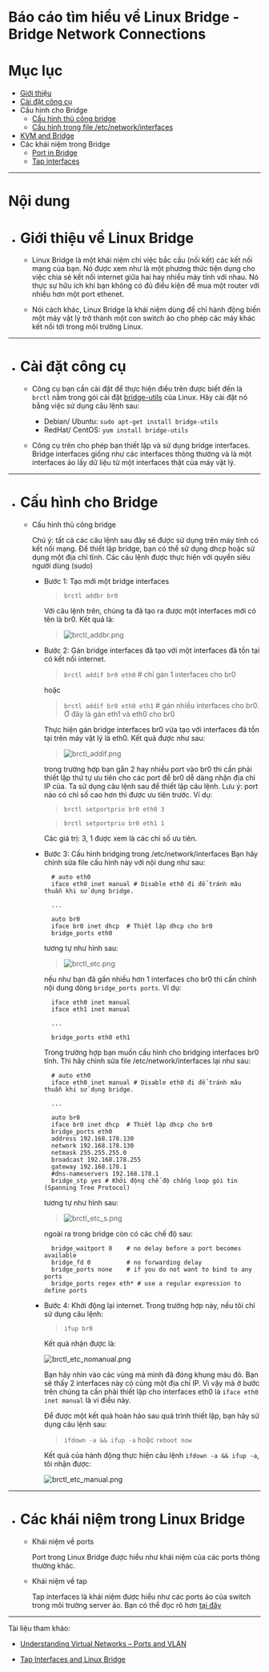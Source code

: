 # Báo cáo tìm hiểu về Linux Bridge - Bridge Network Connections

# Mục lục

- [Giới thiệu](#introduction)
- [Cài đặt công cụ](#installing)
- Cấu hình cho Bridge
	+ [Cấu hình thủ công bridge](#manual-set-up)
	+ [Cấu hình trong file /etc/network/interfaces](#interfaces-set-up)
- <a href="KVM-QEMU.md#kvm-bridging">KVM and Bridge</a>
- Các khái niệm trong Bridge
	+ [Port in Bridge](#concept-port)
	+ [Tap interfaces](#concept-tap)



___

# Nội dung

- # <a name="introduction">Giới thiệu về Linux Bridge</a>

	+ Linux Bridge là một khái niệm chỉ việc bắc cầu (nối kết) các kết nối mạng của bạn. Nó được xem như là một phương thức tiện dụng cho việc chia sẻ kết nối internet giữa hai hay nhiều máy tính với nhau. Nó thực sự hữu ích khi bạn không có đủ điều kiện để mua một router với nhiều hơn một port ethenet.
	
	+ Nói cách khác, Linux Bridge là khái niệm dùng để chỉ hành động biến một máy vật lý trở thành một con switch ảo cho phép các máy khác kết nối tới trong môi trường Linux.

___

- # <a name="installing">Cài đặt công cụ</a>

	+ Công cụ bạn cần cài đặt để thực hiện điều trên được biết đến là `brctl` nằm trong gói cài đặt <a href="https://packages.debian.org/bridge-utils">bridge-utils</a> của Linux. Hãy cài đặt nó bằng việc sử dụng câu lệnh sau:

		+ Debian/ Ubuntu: `sudo apt-get install bridge-utils`
		+ RedHat/ CentOS: `yum install bridge-utils`

	+ Công cụ trên cho phép bạn thiết lập và sử dụng bridge interfaces. Bridge interfaces giống như các interfaces thông thường và là một interfaces ảo lấy dữ liệu từ một interfaces thật của máy vật lý.

___

- # Cấu hình cho Bridge
	- <a name="manual-set-up">Cấu hình thủ công bridge</a>
		
		Chú ý: tất cả các câu lệnh sau đây sẽ được sử dụng trên máy tính có kết nối mạng. Để thiết lập bridge, bạn có thể sử dụng dhcp hoặc sử dụng một địa chỉ tĩnh. Các câu lệnh được thực hiện với quyền siêu người dùng (sudo)

		+ Bước 1: Tạo mới một bridge interfaces
			> `brctl addbr br0`
			
			Với câu lệnh trên, chúng ta đã tạo ra được một interfaces mới có tên là br0. Kết quả là:

			> ![brctl_addbr.png](../images/LinuxBridge/brctl_addbr.png)

		+ Bước 2: Gán bridge interfaces đã tạo với một interfaces đã tồn tại có kết nối internet.
			> `brctl addif br0 eth0` # chỉ gán 1 interfaces cho br0
			
			hoặc

			> `brctl addif br0 eth0 eth1` # gán nhiều interfaces cho br0. Ở đây là gán eth1 và eth0 cho br0

			Thực hiện gán bridge interfaces br0 vừa tạo với interfaces đã tồn tại trên máy vật lý là eth0. Kết quả được như sau:

			> ![brctl_addif.png](../images/LinuxBridge/brctl_addif.png)
			
			trong trường hợp bạn gắn 2 hay nhiều port vào br0 thì cần phải thiết lập thứ tự ưu tiên cho các port để br0 dễ dàng nhận địa chỉ IP của. Ta sử dụng câu lệnh sau để thiết lập câu lệnh. Lưu ý: port nào có chỉ số cao hơn thì được ưu tiên trước. Ví dụ:

			> `brctl setportprio br0 eth0 3`

			> `brctl setportprio br0 eth1 1`

			Các giá trị: 3, 1 được xem là các chỉ số ưu tiên.
		+ Bước 3: Cấu hình bridging trong /etc/network/interfaces  <a name="interfaces-set-up"></a>
			Bạn hãy chỉnh sửa file cấu hình này với nội dung như sau:
      
				
				# auto eth0
				iface eth0 inet manual # Disable eth0 đi để tránh mâu thuẫn khi sử dụng bridge.
        
				...
        
				auto br0
				iface br0 inet dhcp  # Thiết lập dhcp cho br0
				bridge_ports eth0 
			
			tương tự như hình sau:
			> ![brctl_etc.png](../images/LinuxBridge/brctl_etc.png)
			
			nếu như bạn đã gắn nhiều hơn 1 interfaces cho br0 thì cần chỉnh nội dung dòng `bridge_ports ports`. Ví dụ:
				
				iface eth0 inet manual
				iface eth1 inet manual
				
				...

				bridge_ports eth0 eth1


			Trong trường hợp bạn muốn cấu hình cho bridging interfaces br0 tĩnh. Thì hãy chỉnh sửa file /etc/network/interfaces lại như sau:

				# auto eth0
				iface eth0 inet manual # Disable eth0 đi để tránh mâu thuẫn khi sử dụng bridge.
        
				...
        
				auto br0
				iface br0 inet dhcp  # Thiết lập dhcp cho br0
				bridge_ports eth0
				address 192.168.178.130
				network 192.168.178.130
				netmask 255.255.255.0
				broadcast 192.168.178.255
				gateway 192.168.178.1
				#dns-nameservers 192.168.178.1
				bridge_stp yes # Khởi động chế độ chống loop gói tin (Spanning Tree Protocol)
			
			tương tự như hình sau:
			> ![brctl_etc_s.png](../images/LinuxBridge/brctl_etc_s.png)
			
			ngoài ra trong bridge còn có các chế độ sau:

		        bridge_waitport 0    # no delay before a port becomes available
		        bridge_fd 0          # no forwarding delay
		        bridge_ports none    # if you do not want to bind to any ports
		        bridge_ports regex eth* # use a regular expression to define ports


		+ Bước 4: Khởi động lại internet.
			Trong trường hợp này, nếu tôi chỉ sử dụng câu lệnh:
			> `ifup br0`

			Kết quả nhận được là:

			![brctl_etc_nomanual.png](../images/LinuxBridge/brctl_etc_nomanual.png)

			Bạn hãy nhìn vào các vùng mà mình đã đóng khung màu đỏ. Bạn sẽ thấy 2 interfaces này có cùng một địa chỉ IP. Vì vậy mà ở bước trên chúng ta cần phải thiết lập cho interfaces eth0 là `iface eth0 inet manual` là vì điều này.

			Để được một kết quả hoàn hảo sau quá trình thiết lập, bạn hãy sử dụng câu lệnh sau:
			> `ifdown -a && ifup -a` hoặc `reboot now`

			Kết quả của hành động thực hiện câu lệnh `ifdown -a && ifup -a`, tôi nhận được:

			![brctl_etc_manual.png](../images/LinuxBridge/brctl_etc_manual.png)

___

- # Các khái niệm trong Linux Bridge
	
	+ <a name="concept-port">Khái niệm về ports</a>

		Port trong Linux Bridge được hiểu như khái niệm của các ports thông thường khác.

	+ <a name="concept-tap">Khái niệm về tap</a>

		Tap interfaces là khái niệm được hiểu như các ports ảo của switch trong môi trường server ảo. Bạn có thể đọc rõ hơn [tại đây](http://www.innervoice.in/blogs/2013/12/08/tap-interfaces-linux-bridge/)



___

Tài liệu tham khảo:

- [Understanding Virtual Networks – Ports and VLAN](http://www.innervoice.in/blogs/2012/08/30/understanding-virtual-networks-ports-and-vlan/)

- [Tap Interfaces and Linux Bridge](http://www.innervoice.in/blogs/2013/12/08/tap-interfaces-linux-bridge/)